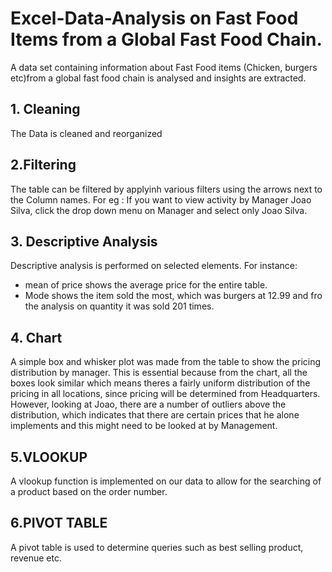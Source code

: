 # Excel-Data-Analysis on Fast Food Items from a Global Fast Food Chain.

A data set containing information about Fast Food items (Chicken, burgers etc)from a global fast food chain is analysed and insights are extracted.

## 1. Cleaning
The Data is cleaned and reorganized

## 2.Filtering
The table can be filtered by applyinh various filters using the arrows next to the Column names. For eg : If you want to view activity by Manager Joao Silva, click the drop down menu on Manager and select only Joao Silva.

## 3. Descriptive Analysis
Descriptive analysis is performed on selected elements. For instance:
- mean of price shows the average price for the entire table.
- Mode shows the item sold the most, which was burgers at 12.99 and fro the analysis on quantity it was sold 201 times.

## 4. Chart
A simple box and whisker plot was made from the table to show the pricing distribution by manager. This is essential because from the chart, all the boxes look similar which means theres a fairly uniform distribution of the pricing in all locations, since pricing will be determined from Headquarters.
However, looking at Joao, there are a number of outliers above the distribution, which indicates that there are certain prices  that he alone implements and this might need to be looked at by Management.

## 5.VLOOKUP
A vlookup function is implemented on our data to allow for the searching of a product based on the order number.

## 6.PIVOT TABLE
A pivot table is used to determine queries such as best selling product, revenue etc.
